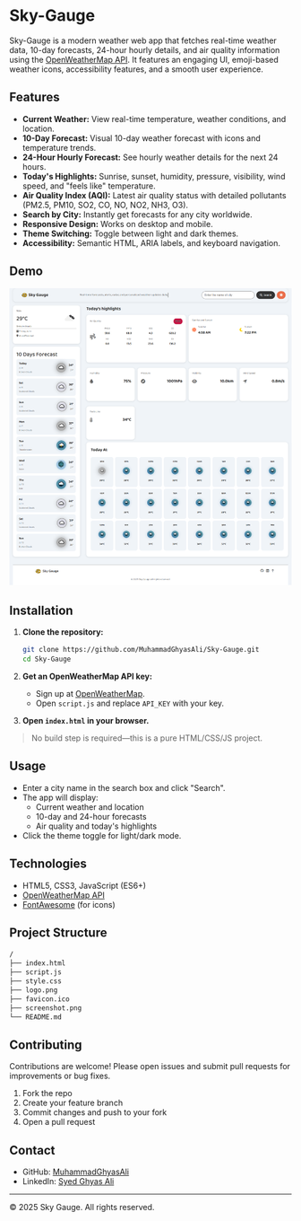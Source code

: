 # Sky-Gauge

Sky-Gauge is a modern weather web app that fetches real-time weather data, 10-day forecasts, 24-hour hourly details, and air quality information using the [OpenWeatherMap API](https://openweathermap.org/). It features an engaging UI, emoji-based weather icons, accessibility features, and a smooth user experience.

## Features

- **Current Weather:** View real-time temperature, weather conditions, and location.
- **10-Day Forecast:** Visual 10-day weather forecast with icons and temperature trends.
- **24-Hour Hourly Forecast:** See hourly weather details for the next 24 hours.
- **Today's Highlights:** Sunrise, sunset, humidity, pressure, visibility, wind speed, and "feels like" temperature.
- **Air Quality Index (AQI):** Latest air quality status with detailed pollutants (PM2.5, PM10, SO2, CO, NO, NO2, NH3, O3).
- **Search by City:** Instantly get forecasts for any city worldwide.
- **Responsive Design:** Works on desktop and mobile.
- **Theme Switching:** Toggle between light and dark themes.
- **Accessibility:** Semantic HTML, ARIA labels, and keyboard navigation.

## Demo

![Sky-Gauge Screenshot](screenshot.png)

## Installation

1. **Clone the repository:**
   ```bash
   git clone https://github.com/MuhammadGhyasAli/Sky-Gauge.git
   cd Sky-Gauge
   ```

2. **Get an OpenWeatherMap API key:**
   - Sign up at [OpenWeatherMap](https://openweathermap.org/appid).
   - Open `script.js` and replace `API_KEY` with your key.

3. **Open `index.html` in your browser.**

> No build step is required—this is a pure HTML/CSS/JS project.

## Usage

- Enter a city name in the search box and click "Search".
- The app will display:
  - Current weather and location
  - 10-day and 24-hour forecasts
  - Air quality and today's highlights
- Click the theme toggle for light/dark mode.

## Technologies

- HTML5, CSS3, JavaScript (ES6+)
- [OpenWeatherMap API](https://openweathermap.org/)
- [FontAwesome](https://fontawesome.com/) (for icons)

## Project Structure

```
/
├── index.html
├── script.js
├── style.css
├── logo.png
├── favicon.ico
├── screenshot.png
└── README.md
```

## Contributing

Contributions are welcome! Please open issues and submit pull requests for improvements or bug fixes.

1. Fork the repo
2. Create your feature branch
3. Commit changes and push to your fork
4. Open a pull request

## Contact

- GitHub: [MuhammadGhyasAli](https://github.com/MuhammadGhyasAli)
- LinkedIn: [Syed Ghyas Ali](https://www.linkedin.com/in/syed-ghyas-ali/)

---

© 2025 Sky Gauge. All rights reserved.
